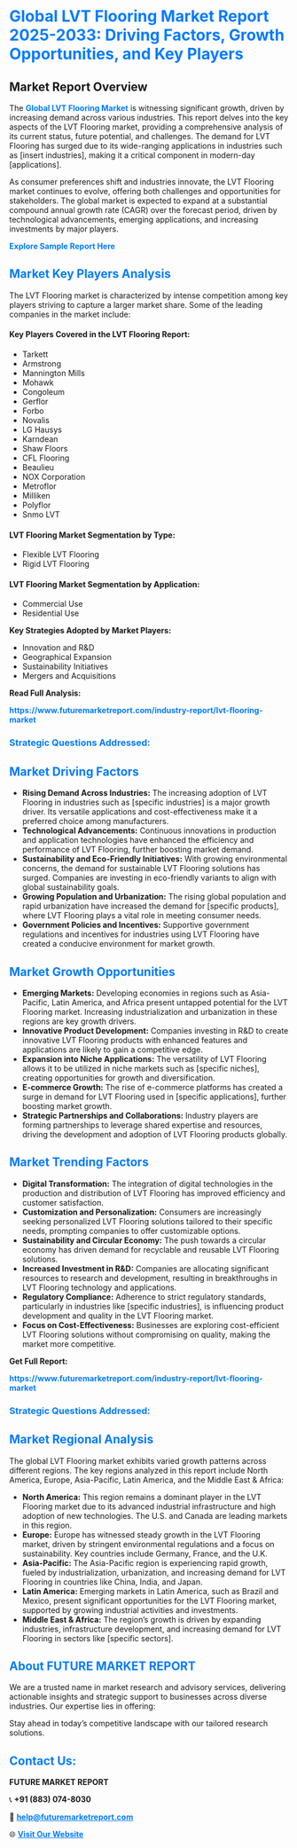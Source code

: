 <h1 style="color: #007BFF;">Global LVT Flooring Market Report 2025-2033: Driving Factors, Growth Opportunities, and Key Players</h1>

<section id="overview">
<h2>Market Report Overview</h2>
<p>The <a href="https://www.futuremarketreport.com/industry-report/lvt-flooring-market" style="color: #007BFF; text-decoration: none;"><strong>Global LVT Flooring Market</strong></a> is witnessing significant growth, driven by increasing demand across various industries. This report delves into the key aspects of the LVT Flooring market, providing a comprehensive analysis of its current status, future potential, and challenges. The demand for LVT Flooring has surged due to its wide-ranging applications in industries such as [insert industries], making it a critical component in modern-day [applications].</p>
<p>As consumer preferences shift and industries innovate, the LVT Flooring market continues to evolve, offering both challenges and opportunities for stakeholders. The global market is expected to expand at a substantial compound annual growth rate (CAGR) over the forecast period, driven by technological advancements, emerging applications, and increasing investments by major players.</p>
</section>

<section id="overview">
<p><a href="https://www.futuremarketreport.com/request-sample/reportId=27320" style="color: #007BFF; text-decoration: none;"><strong>Explore Sample Report Here</strong></a></p>
</section>

<section id="key-players">
<h2 style="color: #007BFF;">Market Key Players Analysis</h2>
<p>The LVT Flooring market is characterized by intense competition among key players striving to capture a larger market share. Some of the leading companies in the market include:</p>
<h4>Key Players Covered in the LVT Flooring Report:</h4>
<ul><li>Tarkett</li><li>Armstrong</li><li>Mannington Mills</li><li>Mohawk</li><li>Congoleum</li><li>Gerflor</li><li>Forbo</li><li>Novalis</li><li>LG Hausys</li><li>Karndean</li><li>Shaw Floors</li><li>CFL Flooring</li><li>Beaulieu</li><li>NOX Corporation</li><li>Metroflor</li><li>Milliken</li><li>Polyflor</li><li>Snmo LVT</li></ul>
<h4>LVT Flooring Market Segmentation by Type:</h4>
<ul><li>Flexible LVT Flooring</li><li>Rigid LVT Flooring</li></ul>

<h4>LVT Flooring Market Segmentation by Application:</h4>
<ul><li>Commercial Use</li><li>Residential Use</li></ul>
<p><strong>Key Strategies Adopted by Market Players:</strong></p>
<ul>
<li>Innovation and R&D</li>
<li>Geographical Expansion</li>
<li>Sustainability Initiatives</li>
<li>Mergers and Acquisitions</li>
</ul>
</section>

<section>
<p><strong>Read Full Analysis: </strong></p><a href="https://www.futuremarketreport.com/industry-report/lvt-flooring-market" style="color: #007BFF; text-decoration: none;"><strong>https://www.futuremarketreport.com/industry-report/lvt-flooring-market</strong></a>
<h3 style="color: #007BFF;">Strategic Questions Addressed:</h3>
</section>

<section id="driving-factors">
<h2 style="color: #007BFF;">Market Driving Factors</h2>
<ul>
<li><strong>Rising Demand Across Industries:</strong> The increasing adoption of LVT Flooring in industries such as [specific industries] is a major growth driver. Its versatile applications and cost-effectiveness make it a preferred choice among manufacturers.</li>
<li><strong>Technological Advancements:</strong> Continuous innovations in production and application technologies have enhanced the efficiency and performance of LVT Flooring, further boosting market demand.</li>
<li><strong>Sustainability and Eco-Friendly Initiatives:</strong> With growing environmental concerns, the demand for sustainable LVT Flooring solutions has surged. Companies are investing in eco-friendly variants to align with global sustainability goals.</li>
<li><strong>Growing Population and Urbanization:</strong> The rising global population and rapid urbanization have increased the demand for [specific products], where LVT Flooring plays a vital role in meeting consumer needs.</li>
<li><strong>Government Policies and Incentives:</strong> Supportive government regulations and incentives for industries using LVT Flooring have created a conducive environment for market growth.</li>
</ul>
</section>

<section id="growth-opportunities">
<h2 style="color: #007BFF;">Market Growth Opportunities</h2>
<ul>
<li><strong>Emerging Markets:</strong> Developing economies in regions such as Asia-Pacific, Latin America, and Africa present untapped potential for the LVT Flooring market. Increasing industrialization and urbanization in these regions are key growth drivers.</li>
<li><strong>Innovative Product Development:</strong> Companies investing in R&D to create innovative LVT Flooring products with enhanced features and applications are likely to gain a competitive edge.</li>
<li><strong>Expansion into Niche Applications:</strong> The versatility of LVT Flooring allows it to be utilized in niche markets such as [specific niches], creating opportunities for growth and diversification.</li>
<li><strong>E-commerce Growth:</strong> The rise of e-commerce platforms has created a surge in demand for LVT Flooring used in [specific applications], further boosting market growth.</li>
<li><strong>Strategic Partnerships and Collaborations:</strong> Industry players are forming partnerships to leverage shared expertise and resources, driving the development and adoption of LVT Flooring products globally.</li>
</ul>
</section>

<section id="trending-factors">
<h2 style="color: #007BFF;">Market Trending Factors</h2>
<ul>
<li><strong>Digital Transformation:</strong> The integration of digital technologies in the production and distribution of LVT Flooring has improved efficiency and customer satisfaction.</li>
<li><strong>Customization and Personalization:</strong> Consumers are increasingly seeking personalized LVT Flooring solutions tailored to their specific needs, prompting companies to offer customizable options.</li>
<li><strong>Sustainability and Circular Economy:</strong> The push towards a circular economy has driven demand for recyclable and reusable LVT Flooring solutions.</li>
<li><strong>Increased Investment in R&D:</strong> Companies are allocating significant resources to research and development, resulting in breakthroughs in LVT Flooring technology and applications.</li>
<li><strong>Regulatory Compliance:</strong> Adherence to strict regulatory standards, particularly in industries like [specific industries], is influencing product development and quality in the LVT Flooring market.</li>
<li><strong>Focus on Cost-Effectiveness:</strong> Businesses are exploring cost-efficient LVT Flooring solutions without compromising on quality, making the market more competitive.</li>
</ul>
</section>

<section>
<p><strong>Get Full Report: </strong></p><a href="https://www.futuremarketreport.com/industry-report/lvt-flooring-market" style="color: #007BFF; text-decoration: none;"><strong>https://www.futuremarketreport.com/industry-report/lvt-flooring-market</strong></a>
<h3 style="color: #007BFF;">Strategic Questions Addressed:</h3>
</section>


<section id="regional-analysis">
<h2 style="color: #007BFF;">Market Regional Analysis</h2>
<p>The global LVT Flooring market exhibits varied growth patterns across different regions. The key regions analyzed in this report include North America, Europe, Asia-Pacific, Latin America, and the Middle East & Africa:</p>
<ul>
<li><strong>North America:</strong> This region remains a dominant player in the LVT Flooring market due to its advanced industrial infrastructure and high adoption of new technologies. The U.S. and Canada are leading markets in this region.</li>
<li><strong>Europe:</strong> Europe has witnessed steady growth in the LVT Flooring market, driven by stringent environmental regulations and a focus on sustainability. Key countries include Germany, France, and the U.K.</li>
<li><strong>Asia-Pacific:</strong> The Asia-Pacific region is experiencing rapid growth, fueled by industrialization, urbanization, and increasing demand for LVT Flooring in countries like China, India, and Japan.</li>
<li><strong>Latin America:</strong> Emerging markets in Latin America, such as Brazil and Mexico, present significant opportunities for the LVT Flooring market, supported by growing industrial activities and investments.</li>
<li><strong>Middle East & Africa:</strong> The region’s growth is driven by expanding industries, infrastructure development, and increasing demand for LVT Flooring in sectors like [specific sectors].</li>
</ul>
</section>

<footer>
<h2 style="color: #007BFF;">About FUTURE MARKET REPORT</h2>
<p>We are a trusted name in market research and advisory services, delivering actionable insights and strategic support to businesses across diverse industries. Our expertise lies in offering:</p>

<p>Stay ahead in today’s competitive landscape with our tailored research solutions.</p>

<h2 style="color: #007BFF;">Contact Us:</h2>
<p><strong>FUTURE MARKET REPORT</strong></p>
<p>📞 <strong>+91 (883) 074-8030</strong></p>
<p>📧 <strong><a href="mailto:help@futuremarketreport.com" style="color: #007BFF;">help@futuremarketreport.com</a></strong></p>
<p>🌐 <strong><a href="https://www.futuremarketreport.com/" style="color: #007BFF;">Visit Our Website</a></strong></p>
</footer>